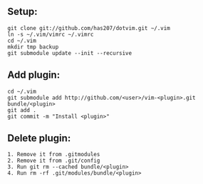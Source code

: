 ## Setup:

    git clone git://github.com/has207/dotvim.git ~/.vim
    ln -s ~/.vim/vimrc ~/.vimrc
    cd ~/.vim
    mkdir tmp backup
    git submodule update --init --recursive

## Add plugin:

    cd ~/.vim
    git submodule add http://github.com/<user>/vim-<plugin>.git bundle/<plugin>
    git add .
    git commit -m "Install <plugin>"

## Delete plugin:

    1. Remove it from .gitmodules
    2. Remove it from .git/config
    3. Run git rm --cached bundle/<plugin>
    4. Run rm -rf .git/modules/bundle/<plugin>
